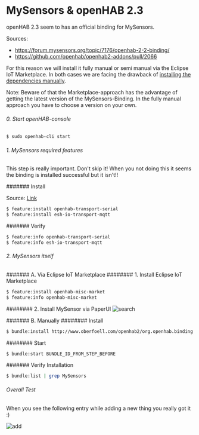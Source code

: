 # MySensors & openHAB 2.3

openHAB 2.3 seem to has an official binding for MySensors.

Sources:
* https://forum.mysensors.org/topic/7176/openhab-2-2-binding/
* https://github.com/openhab/openhab2-addons/pull/2066


For this reason we will install it fully manual or semi manual via the Eclipse IoT Marketplace.
In both cases we are facing the drawback of [installing the dependencies manually](https://forum.mysensors.org/topic/7176/openhab-2-2-binding/8).

Note: Beware of that the Marketplace-approach has the advantage of getting the latest version of the MySensors-Binding. In the fully manual approach you have to choose a version on your own. 


###### 0. Start openHAB-console
```bash
$ sudo openhab-cli start
```

###### 1. MySensors required features
This step is really important. Don't skip it!
When you not doing this it seems the binding is installed successful but it isn't!!

####### Install

Source: [Link](https://github.com/tobof/openhab2-addons/wiki/Installation)

```bash
$ feature:install openhab-transport-serial
$ feature:install esh-io-transport-mqtt
```
####### Verify
```bash
$ feature:info openhab-transport-serial 
$ feature:info esh-io-transport-mqtt
```

###### 2. MySensors itself

####### A. Via Eclipse IoT Marketplace
######## 1. Install Eclipse IoT Marketplace
```bash
$ feature:install openhab-misc-market
$ feature:info openhab-misc-market
```
######## 2. Install MySensor via PaperUI
![search](/img/search_binding.png)

####### B. Manually
######## Install
```bash
$ bundle:install http://www.oberfoell.com/openhab2/org.openhab.binding.mysensors-2.4.0-SNAPSHOT.jar
```
######## Start
```bash
$ bundle:start BUNDLE_ID_FROM_STEP_BEFORE
```

####### Verify Installation
```bash
$ bundle:list | grep MySensors 
```

###### Overall Test
When you see the following entry while adding a new thing you really got it :)

![add](/img/add_thing.png)
